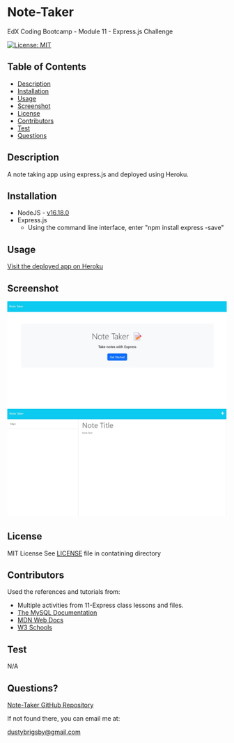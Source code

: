# Note-Taker

EdX Coding Bootcamp - Module 11 - Express.js Challenge

[![License: MIT](https://img.shields.io/badge/License-MIT-yellow.svg)](https://opensource.org/licenses/MIT)

## Table of Contents

- [Description](#description)
- [Installation](#installation)
- [Usage](#usage)
- [Screenshot](#screenshot)
- [License](#license)
- [Contributors](#contributors)
- [Test](#test)
- [Questions](#questions)

<a name="description"></a>

## Description

A note taking app using express.js and deployed using Heroku.

<a name="installation"></a>

## Installation

- NodeJS - [v16.18.0](https://nodejs.org/dist/v16.18.0/node-v16.18.0-x64.msi)
- Express.js
  - Using the command line interface, enter "npm install express -save"

<a name="usage"></a>

## Usage

[Visit the deployed app on Heroku](https://mysterious-scrubland-71117-09a37832e8cb.herokuapp.com/notes)

<a name="screenshot"></a>

## Screenshot

![Screenshot of index.html deployed](/images/note_taker1.jpg)
![Screenshot of notes.html deployed](/images/note_taker2.jpg)

<a name="license"></a>

## License

MIT License
See [LICENSE](/LICENSE) file in contatining directory

<a name="contributors"></a>

## Contributors

Used the references and tutorials from:

- Multiple activities from 11-Express class lessons and files.
- [The MySQL Documentation](https://dev.mysql.com/doc/)
- [MDN Web Docs](https://developer.mozilla.org/en-US/docs/Web/JavaScript)
- [W3 Schools](https://www.w3schools.com/jsref/default.asp)

<a name="test"></a>

## Test

N/A

<a name="questions"></a>

## Questions?

[Note-Taker GitHub Repository](https://github.com/dustybrigsby/Note-Taker)

If not found there, you can email me at:

[dustybrigsby@gmail.com](mailto:dustybrigsby@gmail.com)
